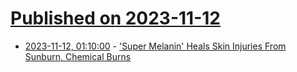 # [Published on 2023-11-12](index.md)

* [2023-11-12, 01:10:00](https://soylentnews.org/article.pl?sid=23/11/11/022213&from=rss) - ['Super Melanin' Heals Skin Injuries From Sunburn, Chemical Burns](https://soylentnews.org/article.pl?sid=23/11/11/022213&from=rss)
